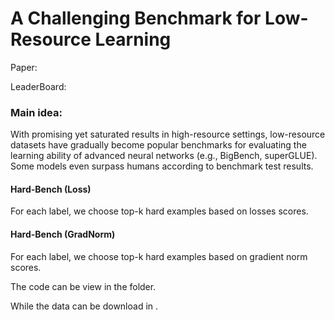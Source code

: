 # A Challenging Benchmark for Low-Resource Learning

Paper: 

LeaderBoard:

### Main idea:

With promising yet saturated results in high-resource settings, low-resource datasets have gradually become popular benchmarks for evaluating the learning ability of advanced neural networks (e.g., BigBench, superGLUE). Some models even surpass humans according to benchmark test results. 

#### Hard-Bench (Loss)

For each label, we choose top-k hard examples based on losses scores.

#### Hard-Bench (GradNorm)

For each label, we choose top-k hard examples based on gradient norm scores.

The code can be view in the folder.

While the data can be download in .